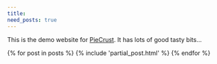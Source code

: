 ```yaml
---
title: 
need_posts: true
---
```


This is the demo website for [PieCrust]. It has lots of good tasty bits...

{% for post in posts %}
{% include 'partial_post.html' %}
{% endfor %}

[PieCrust]: http://piecrustphp.com
